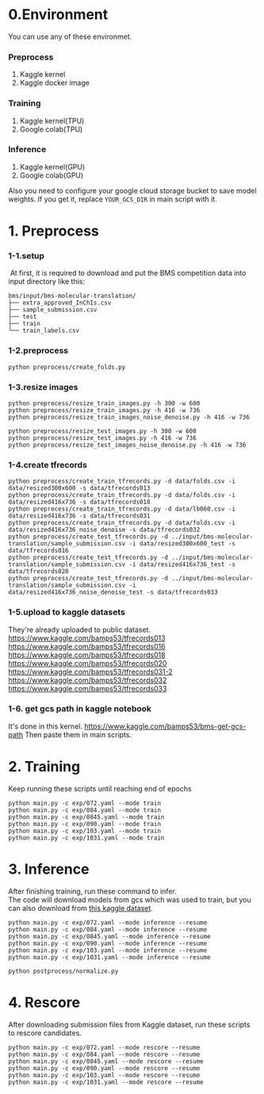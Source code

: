 # 0.Environment
You can use any of these environmet.
### Preprocess
1. Kaggle kernel
2. Kaggle docker image

### Training
1. Kaggle kernel(TPU)
2. Google colab(TPU)

### Inference
1. Kaggle kernel(GPU)
2. Google colab(GPU)

Also you need to configure your google cloud storage bucket to save model weights.
If you get it, replace ```YOUR_GCS_DIR``` in main script with it.

# 1. Preprocess

### 1-1.setup
​
At first, it is required to download and put the BMS competition data into input directory like this:
​
```
bms/input/bms-molecular-translation/
├── extra_approved_InChIs.csv
├── sample_submission.csv
├── test
├── train
└── train_labels.csv
```

### 1-2.preprocess
```
python preprocess/create_folds.py
```

### 1-3.resize images
```
python preprocess/resize_train_images.py -h 300 -w 600
python preprocess/resize_train_images.py -h 416 -w 736
python preprocess/resize_train_images_noise_denoise.py -h 416 -w 736

python preprocess/resize_test_images.py -h 300 -w 600
python preprocess/resize_test_images.py -h 416 -w 736
python preprocess/resize_test_images_noise_denoise.py -h 416 -w 736

```

### 1-4.create tfrecords
```
python preprocess/create_train_tfrecords.py -d data/folds.csv -i data/resized300x600 -s data/tfrecords013
python preprocess/create_train_tfrecords.py -d data/folds.csv -i data/resized416x736 -s data/tfrecords018
python preprocess/create_train_tfrecords.py -d data/lb060.csv -i data/resized416x736 -s data/tfrecords031
python preprocess/create_train_tfrecords.py -d data/folds.csv -i data/resized416x736_noise_denoise -s data/tfrecords032
python preprocess/create_test_tfrecords.py -d ../input/bms-molecular-translation/sample_submission.csv -i data/resized300x600_test -s data/tfrecords016
python preprocess/create_test_tfrecords.py -d ../input/bms-molecular-translation/sample_submission.csv -i data/resized416x736_test -s data/tfrecords020
python preprocess/create_test_tfrecords.py -d ../input/bms-molecular-translation/sample_submission.csv -i data/resized416x736_noise_denoise_test -s data/tfrecords033
```

### 1-5.upload to kaggle datasets
They're already uploaded to public dataset.  
https://www.kaggle.com/bamps53/tfrecords013  
https://www.kaggle.com/bamps53/tfrecords016  
https://www.kaggle.com/bamps53/tfrecords018  
https://www.kaggle.com/bamps53/tfrecords020  
https://www.kaggle.com/bamps53/tfrecords031-2
https://www.kaggle.com/bamps53/tfrecords032  
https://www.kaggle.com/bamps53/tfrecords033  

### 1-6. get gcs path in kaggle notebook
It's done in this kernel.
https://www.kaggle.com/bamps53/bms-get-gcs-path
Then paste them in main scripts.

# 2. Training
Keep running these scripts until reaching end of epochs
```
python main.py -c exp/072.yaml --mode train
python main.py -c exp/084.yaml --mode train
python main.py -c exp/0845.yaml --mode train
python main.py -c exp/090.yaml --mode train
python main.py -c exp/103.yaml --mode train
python main.py -c exp/1031.yaml --mode train
```

# 3. Inference
After finishing training, run these command to infer.  
The code will download models from gcs which was used to train,
but you can also download from [this kaggle dataset](https://www.kaggle.com/bamps53/3rd-placebmspretrainedmodels).
```
python main.py -c exp/072.yaml --mode inference --resume
python main.py -c exp/084.yaml --mode inference --resume
python main.py -c exp/0845.yaml --mode inference --resume
python main.py -c exp/090.yaml --mode inference --resume
python main.py -c exp/103.yaml --mode inference --resume
python main.py -c exp/1031.yaml --mode inference --resume

python postprocess/normalize.py
```

# 4. Rescore
After downloading submission files from Kaggle dataset, run these scripts to rescore candidates.
```
python main.py -c exp/072.yaml --mode rescore --resume
python main.py -c exp/084.yaml --mode rescore --resume
python main.py -c exp/0845.yaml --mode rescore --resume
python main.py -c exp/090.yaml --mode rescore --resume
python main.py -c exp/103.yaml --mode rescore --resume
python main.py -c exp/1031.yaml --mode rescore --resume
```